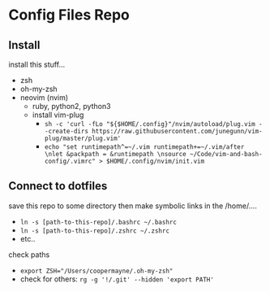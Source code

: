 # Config Files Repo

## Install 

install this stuff... 

  - zsh
  - oh-my-zsh
  - neovim (nvim)
    - ruby, python2, python3
    - install vim-plug
      - `sh -c 'curl -fLo "${$HOME/.config}"/nvim/autoload/plug.vim --create-dirs https://raw.githubusercontent.com/junegunn/vim-plug/master/plug.vim'`
      - `echo "set runtimepath^=~/.vim runtimepath+=~/.vim/after \nlet &packpath = &runtimepath \nsource ~/Code/vim-and-bash-config/.vimrc" > $HOME/.config/nvim/init.vim`

## Connect to dotfiles

save this repo to some directory then make symbolic links in the /home/<username>.... 

  - `ln -s [path-to-this-repo]/.bashrc ~/.bashrc`
  - `ln -s [path-to-this-repo]/.zshrc ~/.zshrc`
  - etc.. 

check paths

  - `export ZSH="/Users/coopermayne/.oh-my-zsh"`
  - check for others: `rg -g '!/.git' --hidden 'export PATH'`
